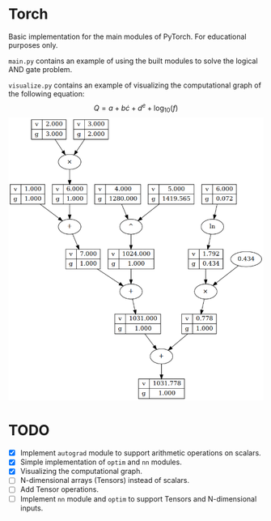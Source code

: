 # Torch

Basic implementation for the main modules of PyTorch. For educational purposes only. 

`main.py` contains an example of using the built modules to solve the logical AND gate problem.

`visualize.py` contains an example of visualizing the computational graph of the following equation:
$$Q = a + b \dot c + d ^ e + \log_{10}(f)$$
![Computational Graph](graph.png)

# TODO

- [x] Implement `autograd` module to support arithmetic operations on scalars.
- [x] Simple implementation of `optim` and `nn` modules.
- [x] Visualizing the computational graph.
- [ ] N-dimensional arrays (Tensors) instead of scalars.
- [ ] Add Tensor operations.
- [ ] Implement `nn` module and `optim` to support Tensors and N-dimensional inputs.
